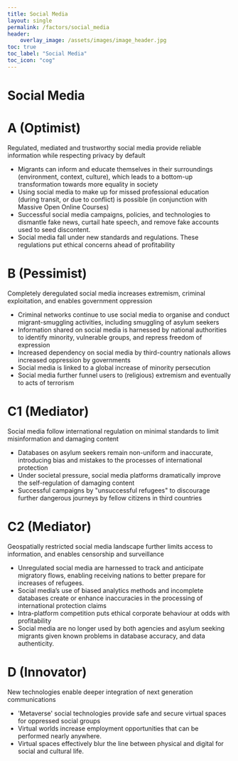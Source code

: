 ```yaml
---
title: Social Media
layout: single
permalink: /factors/social_media
header:
    overlay_image: /assets/images/image_header.jpg
toc: true
toc_label: "Social Media"
toc_icon: "cog"
---
```


# Social Media

# A (Optimist)
Regulated, mediated and trustworthy social media provide reliable information while respecting privacy by default
* Migrants can inform and educate themselves in their surroundings (environment, context, culture), which leads to a bottom-up transformation towards more equality in society 
* Using social media to make up for missed professional education (during transit, or due to conflict) is possible (in conjunction with Massive Open Online Courses)
* Successful social media campaigns, policies, and technologies to dismantle fake news, curtail hate speech, and remove fake accounts used to seed discontent. 
* Social media fall under new standards and regulations. These regulations put ethical concerns ahead of profitability

# B (Pessimist)
Completely deregulated social media increases extremism, criminal exploitation, and enables government oppression
* Criminal networks continue to use social media to organise and conduct migrant-smuggling activities, including smuggling of asylum seekers
* Information shared on social media is harnessed by national authorities to identify minority, vulnerable groups, and repress freedom of expression
* Increased dependency on social media by third-country nationals allows increased oppression by governments
* Social media is linked to a global increase of minority persecution 
* Social media further funnel users to (religious) extremism and eventually to acts of terrorism


# C1 (Mediator)
Social media follow international regulation on minimal standards to limit misinformation and damaging content 
* Databases on asylum seekers remain non-uniform and inaccurate, introducing bias and mistakes to the processes of international protection
* Under societal pressure, social media platforms dramatically improve the self-regulation of damaging content
* Successful campaigns by "unsuccessful refugees" to discourage further dangerous journeys by fellow citizens in third countries


# C2 (Mediator)
Geospatially restricted social media landscape further limits access to information, and enables censorship and surveillance
* Unregulated social media are harnessed to track and anticipate migratory flows, enabling receiving nations to better prepare for increases of refugees.
* Social media’s use of biased analytics methods and incomplete databases create or enhance inaccuracies in the processing of international protection claims
* Intra-platform competition puts ethical corporate behaviour at odds with profitability
* Social media are no longer used by both agencies and asylum seeking migrants given known problems in database accuracy, and data authenticity.  


# D (Innovator)
New technologies enable deeper integration of next generation communications
* 'Metaverse' social technologies provide safe and secure virtual spaces for oppressed social groups 
* Virtual worlds increase employment opportunities that can be performed nearly anywhere.
* Virtual spaces effectively blur the line between physical and digital for social and cultural life.   



